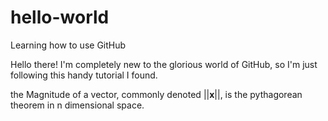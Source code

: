 # hello-world
Learning how to use GitHub

Hello there!
I'm completely new to the glorious world of GitHub, so I'm just following this handy tutorial I found.

the Magnitude of a vector, commonly denoted ||__x__||, is the pythagorean theorem in n dimensional space.
